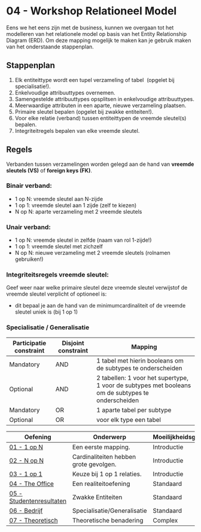 # 04 - Workshop Relationeel Model

Eens we het eens zijn met de business, kunnen we overgaan tot het modelleren van het relationele model op basis van het Entity Relationship Diagram (ERD). Om deze mapping mogelijk te maken kan je gebruik maken van het onderstaande stappenplan.

## Stappenplan​
1. Elk entiteittype wordt een tupel verzameling of tabel ​
(opgelet bij specialisatie!).​
2. Enkelvoudige attribuuttypes overnemen.​
3. Samengestelde attribuuttypes opsplitsen in enkelvoudige attribuuttypes.​
4. Meerwaardige attributen in een aparte, nieuwe verzameling plaatsen.​
5. Primaire sleutel bepalen (opgelet bij zwakke entiteiten!).​
6. Voor elke relatie (verband) tussen entiteittypen de vreemde sleutel(s) bepalen.​
7. Integriteitregels bepalen van elke vreemde sleutel.​

## Regels
Verbanden tussen verzamelingen worden gelegd aan de hand van **vreemde sleutels (VS)** of **foreign keys (FK)**. 

### Binair verband:​
- 1 op N: vreemde sleutel aan N-zijde​
- 1 op 1: vreemde sleutel aan 1 zijde (zelf te kiezen)
- N op N: aparte verzameling met 2 vreemde sleutels​

### Unair verband: ​
- 1 op N: vreemde sleutel in zelfde (naam van rol 1-zijde!)​
- 1 op 1: vreemde sleutel met zichzelf​
- N op N: nieuwe verzameling met 2 vreemde sleutels (rolnamen gebruiken!)

### Integriteitsregels vreemde sleutel:​
Geef weer naar welke primaire sleutel deze vreemde sleutel verwijst​ of de vreemde sleutel verplicht of optioneel is: ​
- dit bepaal je aan de hand van de minimumcardinaliteit​ of de vreemde sleutel uniek is (bij 1 op 1)​

### Specialisatie / Generalisatie
| Participatie  constraint 	| Disjoint  constraint 	| Mapping                                                                                             	|
|--------------------------	|----------------------	|-----------------------------------------------------------------------------------------------------	|
| Mandatory                	| AND                  	| 1 tabel met hierin  booleans  om de subtypes te onderscheiden                                       	|
| Optional                 	| AND                  	| 2 tabellen: 1 voor het supertype, 1 voor de subtypes met  booleans  om de subtypes te onderscheiden 	|
| Mandatory                	| OR                   	| 1 aparte tabel per subtype                                                                          	|
| Optional                 	| OR                   	| voor elk type een tabel                                                                             	|

| Oefening | Onderwerp | Moeilijkheidsgraad |
| ------------------------------------------------------- | ------------------------------------------  | ----------- |
| [01 - 1 op N](exercises/exercise-1.md)                  | Een eerste mapping.                         | Introductie |
| [02 - N op N](exercises/exercise-2.md)                  | Cardinaliteiten hebben grote gevolgen.      | Introductie |
| [03 - 1 op 1](exercises/exercise-3.md)                  | Keuze bij 1 op 1 relaties.                  | Introductie |
| [04 - The Office](exercises/exercise-4.md)              | Een realiteitoefening                       | Standaard   |
| [05 - Studentenresultaten](exercises/exercise-5.md)     | Zwakke Entiteiten                           | Standaard   |
| [06 - Bedrijf](exercises/exercise-6.md)                 | Specialisatie/Generalisatie                 | Standaard   |
| [07 - Theoretisch](exercises/exercise-7.md)             | Theoretische benadering                     | Complex     |

